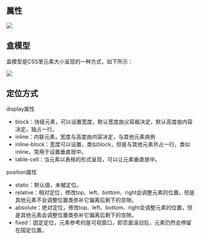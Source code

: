 
## 属性

![](https://github.com/BeesX/BeesFrontEnd/raw/master/art/css/css-all.png)

## 盒模型

盒模型是CSS里元素大小呈现的一种方式，如下所示：

![](https://github.com/BeesX/BeesFrontEnd/raw/master/art/css/box-model.svg)

## 定位方式

display属性

- block：块级元素，可以设置宽度，默认宽度由父容器决定，默认高度由内容决定，独占一行。
- inline：内联元素，宽度与高度由内容决定，与其他元素病例
- inline-block：宽度可以设置，类似block，但是与其他元素共占一行，类似inline，常用于设置垂直居中。
- table-cell：当元素以表格的形式呈现，可以让元素垂直居中。

position属性

- static：默认值，未被定位。
- relative：相对定位，修改top、left、bottom、right会调整元素的位置，但是其他元素不会调整位置类弥补它偏离后剩下的空隙。
- absolute：绝对定位，修改top、left、bottom、right会调整元素的位置，但是其他元素会调整位置类弥补它偏离后剩下的空隙。
- fixed：固定定位，元素参考的是可视窗口，即页面滚动后，元素仍然会停留在固定位置。
